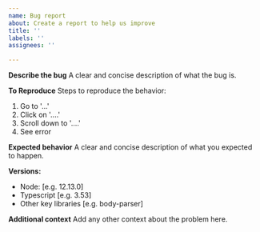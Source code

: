 ```yaml
---
name: Bug report
about: Create a report to help us improve
title: ''
labels: ''
assignees: ''

---
```


**Describe the bug**
A clear and concise description of what the bug is.

**To Reproduce**
Steps to reproduce the behavior:
1. Go to '...'
2. Click on '....'
3. Scroll down to '....'
4. See error

**Expected behavior**
A clear and concise description of what you expected to happen.

**Versions:**
 - Node: [e.g. 12.13.0]
 - Typescript [e.g. 3.53]
 - Other key libraries [e.g. body-parser]

**Additional context**
Add any other context about the problem here.
